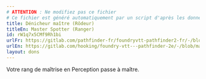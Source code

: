 ```yaml
---
# ATTENTION : Ne modifiez pas ce fichier
# Ce fichier est généré automatiquement par un script d'après les données du module Foundry VTT officiel et de sa traduction
title: Dénicheur maître (Rôdeur)
titleEn: Master Spotter (Ranger)
id: rW1q7x5CMf9Rh1bi
urlFr: https://gitlab.com/pathfinder-fr/foundryvtt-pathfinder2-fr/-/blob/master/data/feats/rW1q7x5CMf9Rh1bi.htm
urlEn: https://gitlab.com/hooking/foundry-vtt---pathfinder-2e/-/blob/master/packs/data/feats.db/master-spotter-ranger.json
layout: dons
---
```

Votre rang de maîtrise en Perception passe à maître.
